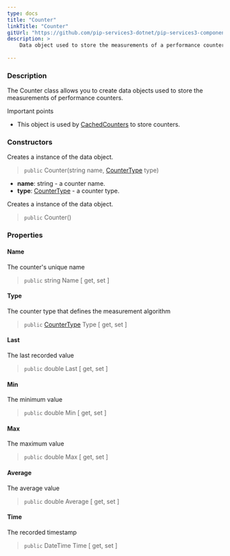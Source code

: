 ```yaml
---
type: docs
title: "Counter"
linkTitle: "Counter"
gitUrl: "https://github.com/pip-services3-dotnet/pip-services3-components-dotnet"
description: >
    Data object used to store the measurements of a performance counter.
   
---
```


### Description

The Counter class allows you to create data objects used to store the measurements of performance counters.

Important points

- This object is used by [CachedCounters](../cached_counters) to store counters.

### Constructors
Creates a instance of the data object.

> `public` Counter(string name, [CounterType](../counter_type) type)

- **name**: string - a counter name.
- **type**: [CounterType](../counter_type) - a counter type.


Creates a instance of the data object.

> `public` Counter()


### Properties


#### Name
The counter's unique name
> `public` string Name [ get, set ]

#### Type
The counter type that defines the measurement algorithm
> `public` [CounterType](../counter_type) Type [ get, set ]

#### Last
The last recorded value
> `public` double Last [ get, set ]

#### Min
The minimum value
> `public` double Min [ get, set ]

#### Max
The maximum value
> `public` double Max [ get, set ]

#### Average
The average value
> `public` double Average [ get, set ]

#### Time
The recorded timestamp
> `public` DateTime Time [ get, set ]



